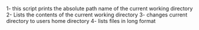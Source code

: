 1- this script prints the absolute path name of the current working directory
2- Lists the contents of the current working directory
3- changes current directory to users home directory
4- lists files in long format
